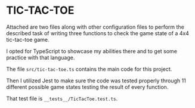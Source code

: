 # TIC-TAC-TOE

Attached are two files along with other configuration files to perform the described task of writing three functions to check the game state of a 4x4 tic-tac-toe game.

I opted for TypeScript to showcase my abilities there and to get some practice with that language.

The file `src/tic-tac-toe.ts` contains the main code for this project.

Then I utilized Jest to make sure the code was tested properly through 11 different possible game states testing the result of every function.

That test file is `__tests__/TicTacToe.test.ts`.
